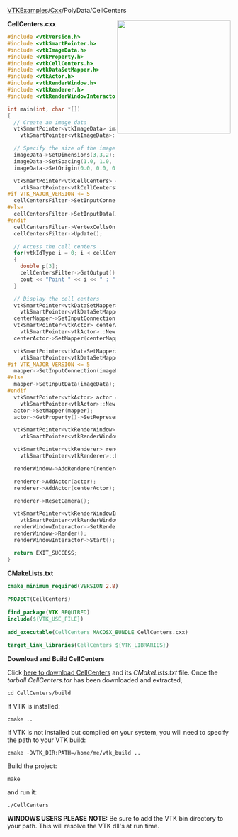 [VTKExamples](Home)/[Cxx](Cxx)/PolyData/CellCenters

<img align="right" src="https://github.com/lorensen/VTKExamples/raw/master/Testing/Baseline/PolyData/TestCellCenters.png" width="256" />

**CellCenters.cxx**
```c++
#include <vtkVersion.h>
#include <vtkSmartPointer.h>
#include <vtkImageData.h>
#include <vtkProperty.h>
#include <vtkCellCenters.h>
#include <vtkDataSetMapper.h>
#include <vtkActor.h>
#include <vtkRenderWindow.h>
#include <vtkRenderer.h>
#include <vtkRenderWindowInteractor.h>

int main(int, char *[])
{
  // Create an image data
  vtkSmartPointer<vtkImageData> imageData =
    vtkSmartPointer<vtkImageData>::New();

  // Specify the size of the image data
  imageData->SetDimensions(3,3,2);
  imageData->SetSpacing(1.0, 1.0, 1.0);
  imageData->SetOrigin(0.0, 0.0, 0.0);

  vtkSmartPointer<vtkCellCenters> cellCentersFilter =
    vtkSmartPointer<vtkCellCenters>::New();
#if VTK_MAJOR_VERSION <= 5
  cellCentersFilter->SetInputConnection(imageData->GetProducerPort());
#else
  cellCentersFilter->SetInputData(imageData);
#endif
  cellCentersFilter->VertexCellsOn();
  cellCentersFilter->Update();

  // Access the cell centers
  for(vtkIdType i = 0; i < cellCentersFilter->GetOutput()->GetNumberOfPoints(); i++)
  {
    double p[3];
    cellCentersFilter->GetOutput()->GetPoint(i, p);
    cout << "Point " << i << " : " << p[0] << " , " << p[1] << " , " << p[2] << endl;
  }

  // Display the cell centers
  vtkSmartPointer<vtkDataSetMapper> centerMapper =
    vtkSmartPointer<vtkDataSetMapper>::New();
  centerMapper->SetInputConnection(cellCentersFilter->GetOutputPort());
  vtkSmartPointer<vtkActor> centerActor =
    vtkSmartPointer<vtkActor>::New();
  centerActor->SetMapper(centerMapper);

  vtkSmartPointer<vtkDataSetMapper> mapper =
    vtkSmartPointer<vtkDataSetMapper>::New();
#if VTK_MAJOR_VERSION <= 5
  mapper->SetInputConnection(imageData->GetProducerPort());
#else
  mapper->SetInputData(imageData);
#endif
  vtkSmartPointer<vtkActor> actor =
    vtkSmartPointer<vtkActor>::New();
  actor->SetMapper(mapper);
  actor->GetProperty()->SetRepresentationToWireframe();

  vtkSmartPointer<vtkRenderWindow> renderWindow =
    vtkSmartPointer<vtkRenderWindow>::New();

  vtkSmartPointer<vtkRenderer> renderer =
    vtkSmartPointer<vtkRenderer>::New();

  renderWindow->AddRenderer(renderer);

  renderer->AddActor(actor);
  renderer->AddActor(centerActor);

  renderer->ResetCamera();

  vtkSmartPointer<vtkRenderWindowInteractor> renderWindowInteractor =
    vtkSmartPointer<vtkRenderWindowInteractor>::New();
  renderWindowInteractor->SetRenderWindow(renderWindow);
  renderWindow->Render();
  renderWindowInteractor->Start();

  return EXIT_SUCCESS;
}
```
**CMakeLists.txt**
```cmake
cmake_minimum_required(VERSION 2.8)
 
PROJECT(CellCenters)
 
find_package(VTK REQUIRED)
include(${VTK_USE_FILE})
 
add_executable(CellCenters MACOSX_BUNDLE CellCenters.cxx)
 
target_link_libraries(CellCenters ${VTK_LIBRARIES})
```

**Download and Build CellCenters**

Click [here to download CellCenters](https://github.com/lorensen/VTKWikiExamplesTarballs/raw/master/CellCenters.tar) and its *CMakeLists.txt* file.
Once the *tarball CellCenters.tar* has been downloaded and extracted,
```
cd CellCenters/build 
```
If VTK is installed:
```
cmake ..
```
If VTK is not installed but compiled on your system, you will need to specify the path to your VTK build:
```
cmake -DVTK_DIR:PATH=/home/me/vtk_build ..
```
Build the project:
```
make
```
and run it:
```
./CellCenters
```
**WINDOWS USERS PLEASE NOTE:** Be sure to add the VTK bin directory to your path. This will resolve the VTK dll's at run time.

